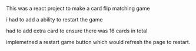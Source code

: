 This was a react project to make a card flip matching game

i had to add a ability to restart the game

had to add extra card to ensure there was 16 cards in total

implemetned a restart game button which would refresh the page to restart.

